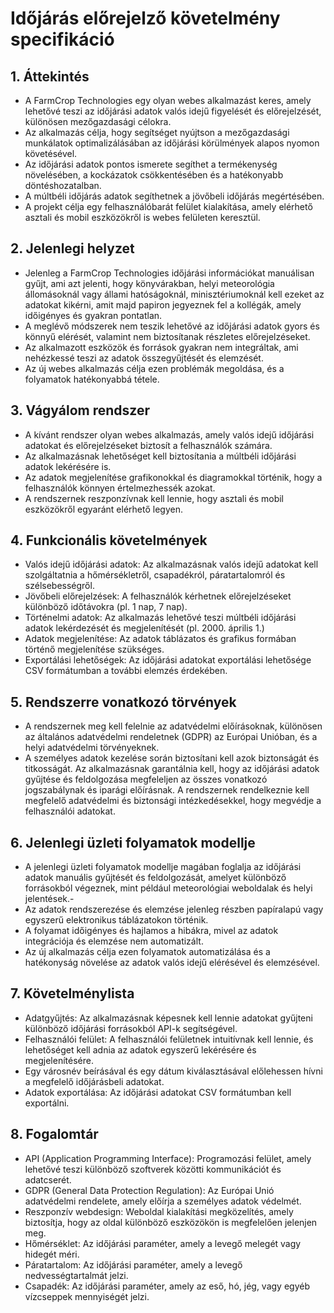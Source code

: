 # Időjárás előrejelző követelmény specifikáció

## 1. Áttekintés
- A FarmCrop Technologies egy olyan webes alkalmazást keres, amely lehetővé teszi az időjárási adatok valós idejű figyelését és előrejelzését, különösen mezőgazdasági célokra.
- Az alkalmazás célja, hogy segítséget nyújtson a mezőgazdasági munkálatok optimalizálásában az időjárási körülmények alapos nyomon követésével.
- Az időjárási adatok pontos ismerete segíthet a termékenység növelésében, a kockázatok csökkentésében és a hatékonyabb döntéshozatalban.
- A múltbéli időjárás adatok segíthetnek a jövőbeli időjárás megértésében.
- A projekt célja egy felhasználóbarát felület kialakítása, amely elérhető asztali és mobil eszközökről is webes felületen keresztül.

## 2. Jelenlegi helyzet
- Jelenleg a FarmCrop Technologies időjárási információkat manuálisan gyűjt, ami azt jelenti, hogy könyvárakban, helyi meteorológia állomásoknál vagy állami hatóságoknál, minisztériumoknál kell ezeket az adatokat kikérni, amit majd papiron jegyeznek fel a kollégák, amely időigényes és gyakran pontatlan.
- A meglévő módszerek nem teszik lehetővé az időjárási adatok gyors és könnyű elérését, valamint nem biztosítanak részletes előrejelzéseket.
- Az alkalmazott eszközök és források gyakran nem integráltak, ami nehézkessé teszi az adatok összegyűjtését és elemzését.
- Az új webes alkalmazás célja ezen problémák megoldása, és a folyamatok hatékonyabbá tétele.

## 3. Vágyálom rendszer
- A kívánt rendszer olyan webes alkalmazás, amely valós idejű időjárási adatokat és előrejelzéseket biztosít a felhasználók számára.
- Az alkalmazásnak lehetőséget kell biztosítania a múltbéli időjárási adatok lekérésére is.
- Az adatok megjelenítése grafikonokkal és diagramokkal történik, hogy a felhasználók könnyen értelmezhessék azokat.
- A rendszernek reszponzívnak kell lennie, hogy asztali és mobil eszközökről egyaránt elérhető legyen.

## 4. Funkcionális követelmények
- Valós idejű időjárási adatok: Az alkalmazásnak valós idejű adatokat kell szolgáltatnia a hőmérsékletről, csapadékról, páratartalomról és szélsebességről.
- Jövőbeli előrejelzések: A felhasználók kérhetnek előrejelzéseket különböző időtávokra (pl. 1 nap, 7 nap).
- Történelmi adatok: Az alkalmazás lehetővé teszi múltbéli időjárási adatok lekérdezését és megjelenítését (pl. 2000. április 1.)
- Adatok megjelenítése: Az adatok táblázatos és grafikus formában történő megjelenítése szükséges.
- Exportálási lehetőségek: Az időjárási adatokat exportálási lehetősége CSV formátumban a további elemzés érdekében.

## 5. Rendszerre vonatkozó törvények
- A rendszernek meg kell felelnie az adatvédelmi előírásoknak, különösen az általános adatvédelmi rendeletnek (GDPR) az Európai Unióban, és a helyi adatvédelmi törvényeknek.
- A személyes adatok kezelése során biztosítani kell azok biztonságát és titkosságát. Az alkalmazásnak garantálnia kell, hogy az időjárási adatok gyűjtése és feldolgozása megfeleljen az összes vonatkozó jogszabálynak és iparági előírásnak. A rendszernek rendelkeznie kell megfelelő adatvédelmi és biztonsági intézkedésekkel, hogy megvédje a felhasználói adatokat.

## 6. Jelenlegi üzleti folyamatok modellje
- A jelenlegi üzleti folyamatok modellje magában foglalja az időjárási adatok manuális gyűjtését és feldolgozását, amelyet különböző forrásokból végeznek, mint például meteorológiai weboldalak és helyi jelentések.-
- Az adatok rendszerezése és elemzése jelenleg részben papíralapú vagy egyszerű elektronikus táblázatokon történik.
- A folyamat időigényes és hajlamos a hibákra, mivel az adatok integrációja és elemzése nem automatizált.
- Az új alkalmazás célja ezen folyamatok automatizálása és a hatékonyság növelése az adatok valós idejű elérésével és elemzésével.

## 7. Követelménylista
- Adatgyűjtés: Az alkalmazásnak képesnek kell lennie adatokat gyűjteni különböző időjárási forrásokból API-k segítségével.
- Felhasználói felület: A felhasználói felületnek intuitívnak kell lennie, és lehetőséget kell adnia az adatok egyszerű lekérésére és megjelenítésére.
- Egy városnév beírásával és egy dátum kiválasztásával előlehessen hívni a megfelelő időjárásbeli adatokat.
- Adatok exportálása: Az időjárási adatokat CSV formátumban kell exportálni.

## 8. Fogalomtár
- API (Application Programming Interface): Programozási felület, amely lehetővé teszi különböző szoftverek közötti kommunikációt és adatcserét.
- GDPR (General Data Protection Regulation): Az Európai Unió adatvédelmi rendelete, amely előírja a személyes adatok védelmét.
- Reszponzív webdesign: Weboldal kialakítási megközelítés, amely biztosítja, hogy az oldal különböző eszközökön is megfelelően jelenjen meg.
- Hőmérséklet: Az időjárási paraméter, amely a levegő melegét vagy hidegét méri.
- Páratartalom: Az időjárási paraméter, amely a levegő nedvességtartalmát jelzi.
- Csapadék: Az időjárási paraméter, amely az eső, hó, jég, vagy egyéb vízcseppek mennyiségét jelzi.

